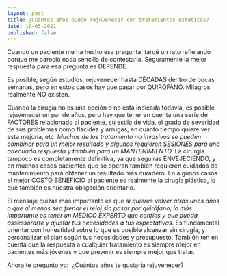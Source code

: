 ```yaml
---
layout: post
title: ¿Cuántos años puedo rejuvenecer con tratamientos estéticos?
date: 10-05-2021
published: false
---
```

Cuando un paciente me ha hecho esa pregunta, tardé un rato reflejando porque me pareció nada sencilla de contestarla. Seguramente la mejor respuesta para esa pregunta es DEPENDE. 

Es posible, según estudios, rejuvenecer hasta DÉCADAS dentro de pocas semanas, pero en estos casos hay que pasar por QUIRÓFANO. Milagros realmente NO existen. 

Cuando la cirugía no es una opción o no está indicada todavía, es posible rejuvenecer un par de años, pero hay que tener en cuenta una serie de FACTORES relacionado al paciente, su estilo de vida, el grado de severidad de sus problemas como flacidez y arrugas, en cuanto tiempo quiere ver esta mejoría, etc. *Muchos de los tratamiento no invasivos se pueden combinar para un mejor resultado y algunos requieren SESIONES para una adecuada respuesta y también para un MANTENIMIENTO.* La cirurgía tampoco es completamente definitiva, ya que seguirás ENVEJECIENDO, y en muchos casos pacientes que se operan también requieren cuidados de mantenimiento para obtener un resultado más duradero. En algunos casos el mejor COSTO BENEFICIO al paciente es realmente la cirugía plástica, lo que también es nuestra obligación orientarlo.

El mensaje quizás más importante es que *si quieres volver atrás unos años o que al menos sea frenar el reloj sin pasar por quirófano, lo más importante es tener un MÉDICO EXPERTO que confíes y que pueda assessorarte y ajustar tus necesidades a tus expectativas.* Es fundamental orientar con honestidad sobre lo que es posible alcanzar sin cirugía, y personalizar el plan según tus necesidades y presupuesto. También ten en cuenta que la respuesta a cualquier tratamiento es siempre mejor en pacientes más jóvenes y que prevenir es siempre mejor que tratar. 

Ahora te pregunto yo: 
¿Cuántos años te gustaría rejuvenecer?
